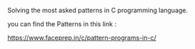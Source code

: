Solving the most asked patterns in C programming language.

you can find the Patterns in this link :

https://www.faceprep.in/c/pattern-programs-in-c/
